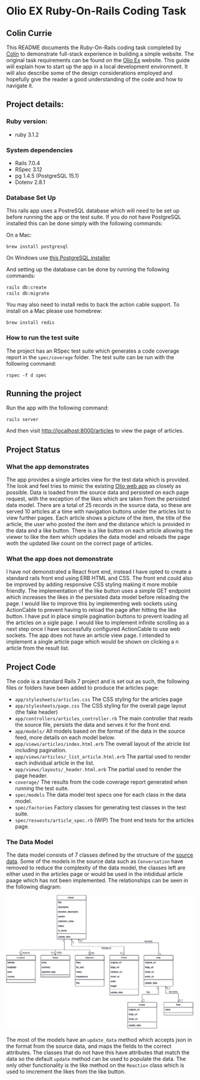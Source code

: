 # Olio EX Ruby-On-Rails Coding Task
## Colin Currie

This README documents the Ruby-On-Rails coding task completed by [Colin](mailto:colin_currieself.hotmail.com) to demonstrate full-stack experience in building a simple website. The original task requirements can be found on the [Olio Ex](https://tech.olioex.com/rails-coding-task.html) website. This guide will explain how to start up the app in a local development environment. It will also describe some of the design considerations employed and hopefully give the reader a good understanding of the code and how to navigate it.

## Project details:

### Ruby version:
* ruby 3.1.2

### System dependencies
* Rails 7.0.4
* RSpec 3.12
* pg 1.4.5 (PostgreSQL 15.1)
* Dotenv 2.8.1

### Database Set Up

This rails app uses a PostreSQL database which will need to be set up before running the app or the test suite. If you do not have PostgreSQL installed this can be done simply with the following commands:

On a Mac:

    brew install postgresql

On Windows use [this PostgreSQL installer](https://www.postgresql.org/download/windows/)

And setting up the database can be done by running the following commands:

    rails db:create
    rails db:migrate

You may also need to install redis to back the action cable support. To install on a Mac please use homebrew:

    brew install redis

### How to run the test suite

The project has an RSpec test suite which generates a code coverage report in the `spec/coverage` folder. The test suite can be run with the following command:

    rspec -f d spec

## Running the project

Run the app with the following command:

    rails server

And then visit [http://localhost:8000/articles](http://localhost:8000/articles) to view the page of articles.

## Project Status

### What the app demonstrates
The app provides a single articles view for the test data which is provided.
The look and feel tries to mimic the existing [Olio web app](https://web.olioex.com/articles) as closely as possible.
Data is loaded from the source data and persisted on each page request, with the exception of the likes which are taken from the persisted data model.
There are a total of 25 records in the source data, so these are served 10 articles at a time with navigation buttons under the articles list to view further pages.
Each article shows a picture of the item, the title of the article, the user who posted the item and the distance which is provided in the data and a like button.
There is a like button on each article allowing the viewer to like the item which updates the data model and reloads the page woth the updated like count on the correct page of articles.

### What the app does not demonstrate
I have not demonstrated a React front end, instead I have opted to create a standard rails front end using ERB HTML and CSS.
The front end could also be improved by adding responsive CSS styling making it more mobile friendly.
The implementation of the like button uses a simple GET endpoint which increases the likes in the persisted data model before reloading the page. I would like to improve this by implementing web sockets using ActionCable to prevent having to reload the page after hitting the like button.
I have put in place simple pagination buttons to prevent loading all the articles on a sigle page. I would like to implement infinite scrolling as a next step once I have successfully configured ActionCable to use web sockets.
The app does not have an article view page. I intended to implement a single article page which would be shown on clicking a n article from the result list.

## Project Code

The code is a standard Rails 7 project and is set out as such, the following files or folders have been added to produce the articles page:

- `app/stylesheets/articles.css` The CSS styling for the articles page
- `app/stylesheets/page.css` The CSS styling for the overall page layout (the fake header)
- `app/controllers/articles_controller.rb` The main controller that reads the source file, persists the data and serves it for the front end.
- `app/models/` All models based on the format of the data in the source feed, more details on each model below.
- `app/views/articles/index.html.erb` The overall layout of the atricle list including pagination.
- `app/views/articles/_list_article.html.erb` The partial used to render each individual article in the list.
- `app/views/layouts/_header.html.erb` The partial used to render the page header.
- `coverage/` The results from the code coverage report generated when running the test suite.
- `spec/models` The data model test specs one for each class in the data model.
- `spec/factories` Factory classes for generating test classes in the test suite.
- `spec/resuests/article_spec.rb` (WIP) The front end tests for the articles page.

### The Data Model

The data model consists of 7 classes defined by the structure of the [source data](https://s3-eu-west-1.amazonaws.com/olio-staging-images/developer/test-articles-v4.json). Some of the models in the source data such as `Conversation` have removed to reduce the complexity of the data model, the classes left are either used in the articles page or would be used in the intididual article paage which has not been implemented. The relationships can be seen in the following diagram:

![Data Model](data_model.png)

The most of the models have an `update_data` method which accepts json in the format from the source data, and maps the fields to the correct attributes. The classes that do not have this have attributes that match the data so the default `update` method can be used to populate the data. The only other functionality is the like method on the `Reaction` class which is used to imcrement the likes from the like button.
